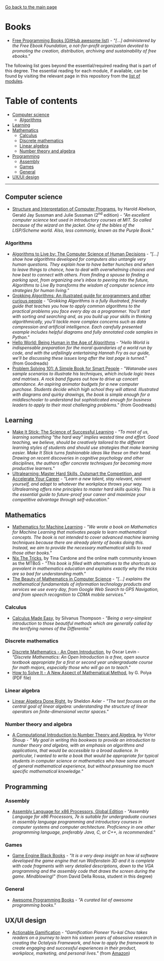 [Go back to the main page](https://github.com/world-class/REPL)

# Books
- [Free Programming Books (GitHub awesome list)](https://ebookfoundation.github.io/free-programming-books/) - *"[...] administered by the Free Ebook Foundation, a not-for-profit organization devoted to promoting the creation, distribution, archiving and sustainability of free ebooks."*

The following list goes beyond the essential/required reading that is part of this degree. The essential reading for each module, if available, can be found by visiting the relevant page in this repository from the [list of modules](https://github.com/world-class/REPL/tree/master/modules).

# Table of contents
<!-- vim-markdown-toc GFM -->

* [Computer science](#computer-science)
    * [Algorithms](#algorithms)
* [Learning](#learning)
* [Mathematics](#mathematics)
    * [Calculus](#calculus)
    * [Discrete mathematics](#discrete-mathematics)
    * [Linear algebra](#linear-algebra)
    * [Number theory and algebra](#number-theory-and-algebra)
* [Programming](#programming)
    * [Assembly](#assembly)
    * [Games](#games)
    * [General](#general)
* [UX/UI design](#uxui-design)

<!-- vim-markdown-toc -->

---

## Computer science
- [Structure and Interpretation of Computer Programs](https://sarabander.github.io/sicp/html/index.xhtml), by Harold Abelson, Gerald Jay Sussman and Julie Sussman (2<sup>nd</sup> edition) - *"An excellent computer science text used in introductory courses at MIT. So called because of the wizard on the jacket. One of the bibles of the LISP/Scheme world. Also, less commonly, known as the Purple Book."*

### Algorithms
- [Algorithms to Live by: The Computer Science of Human Decisions](https://algorithmstoliveby.com/) - *"[...] show how algorithms developed for computers also untangle very human questions. They explain how to have better hunches and when to leave things to chance, how to deal with overwhelming choices and how best to connect with others. From finding a spouse to finding a parking spot, from organizing one’s inbox to peering into the future, Algorithms to Live By transforms the wisdom of computer science into strategies for human living."*
- [Grokking Algorithms: An illustrated guide for programmers and other curious people](https://www.manning.com/books/grokking-algorithms) - *"Grokking Algorithms is a fully illustrated, friendly guide that teaches you how to apply common algorithms to the practical problems you face every day as a programmer. You'll start with sorting and searching and, as you build up your skills in thinking algorithmically, you'll tackle more complex concerns such as data compression and artificial intelligence. Each carefully presented example includes helpful diagrams and fully annotated code samples in Python."*
- [Hello World: Being Human in the Age of Algorithms](https://www.goodreads.com/book/show/43726517-hello-world) - *"Hello World is indispensable preparation for the moral quandaries of a world run by code, and with the unfailingly entertaining Hannah Fry as our guide, we’ll be discussing these issues long after the last page is turned."* (from Goodreads)
- [Problem Solving 101: A Simple Book for Smart People](https://www.goodreads.com/en/book/show/6271219-problem-solving-101) - *"Watanabe uses sample scenarios to illustrate his techniques, which include logic trees and matrixes. A rock band figures out how to drive up concert attendance. An aspiring animator budgets for a new computer purchase. Students decide which high school they will attend. Illustrated with diagrams and quirky drawings, the book is simple enough for a middleschooler to understand but sophisticated enough for business leaders to apply to their most challenging problems."* (from Goodreads)

## Learning
- [Make It Stick: The Science of Successful Learning](https://www.goodreads.com/book/show/18770267-make-it-stick) - *"To most of us, learning something "the hard way" implies wasted time and effort. Good teaching, we believe, should be creatively tailored to the different learning styles of students and should use strategies that make learning easier. Make It Stick turns fashionable ideas like these on their head. Drawing on recent discoveries in cognitive psychology and other disciplines, the authors offer concrete techniques for becoming more productive learners."*
- [Ultralearning: Master Hard Skills, Outsmart the Competition, and Accelerate Your Career](https://www.goodreads.com/book/show/44770129-ultralearning) - *"Learn a new talent, stay relevant, reinvent yourself, and adapt to whatever the workplace throws your way. Ultralearning offers nine principles to master hard skills quickly. This is the essential guide to future-proof your career and maximize your competitive advantage through self-education."*

## Mathematics
- [Mathematics for Machine Learning](https://mml-book.github.io/) - *"We wrote a book on Mathematics for Machine Learning that motivates people to learn mathematical concepts. The book is not intended to cover advanced machine learning techniques because there are already plenty of books doing this. Instead, we aim to provide the necessary mathematical skills to read those other books."*
- [Nix The Tricks](https://nixthetricks.com/index.html), by Tina Cardone and the online math community known as the MTBoS - *"This book is filled with alternatives to the shortcuts so prevalent in mathematics education and explains exactly why the tricks are so bad for understanding math."*
- [The Beauty of Mathematics in Computer Science](https://www.goodreads.com/book/show/40590852-the-beauty-of-mathematics-in-computer-science) - *"[...] explains the mathematical fundamentals of information technology products and services we use every day, from Google Web Search to GPS Navigation, and from speech recognition to CDMA mobile services."*

### Calculus
- [Calculus Made Easy](https://www.gutenberg.org/files/33283/33283-pdf.pdf), by Silvanus Thompson - *"Being a very-simplest introduction to those beautiful methods which are generally called by the terrifying names of the Differentia."*

### Discrete mathematics
- [Discrete Mathematics - An Open Introduction](http://discrete.openmathbooks.org/dmoi3.html), by Oscar Levin - *"Discrete Mathematics: An Open Introduction is a free, open source textbook appropriate for a first or second year undergraduate course for math majors, especially those who will go on to teach."*
- [How to Solve It - A New Aspect of Mathematical Method](https://lms.umb.sk/pluginfile.php/37176/mod_folder/content/0/Polya_How-to-solve-it.pdf), by G. Polya (PDF file)

### Linear algebra
- [Linear Algebra Done Right](http://linear.axler.net/LinearAbridged.pdf), by Sheldon Axler - *"The text focuses on the central goal of linear algebra: understanding the structure of linear operators on finite-dimensional vector spaces."*

### Number theory and algebra
- [A Computational Introduction to Number Theory and Algebra](https://shoup.net/ntb/ntb-v2.pdf), by Victor Shoup - *" My goal in writing this bookwas to provide an introduction to number theory and algebra, with an emphasis on algorithms and applications, that would be accessible to a broad audience. In particular, I wanted to write a book that would be appropriate for typical students in computer science or mathematics who have some amount of general mathematical experience, but without presuming too much specific mathematical knowledge."*

## Programming
### Assembly
- [Assembly Language for x86 Processors, Global Edition](http://catalogue.pearsoned.co.uk/catalog/academic/product?ISBN=9781292061214) - *"Assembly Language for x86 Processors, 7e is suitable for undergraduate courses in assembly language programming and introductory courses in computer systems and computer architecture. Proficiency in one other programming language, preferably Java, C, or C++, is recommended."*

### Games
- [Game Engine Black Books](http://fabiensanglard.net/gebb/index.html) - *"It is a very deep insight on how id software developed the game engine that run Wolfenstein 3D and it is complete with code fragments with very detailed descriptions, down to the VGA programming and the assembly code that draws the screen during the game. Mindblowing!"* (from David Della Rossa, student in this degree)

### General
- [Awesome Programming Books](https://github.com/majikarp/awesome-programming-books) - *"A curated list of awesome programming books."*


## UX/UI design
- [Actionable Gamification](https://yukaichou.com/gamification-book/) - *"Gamification Pioneer Yu-kai Chou takes readers on a journey to learn his sixteen years of obsessive research in creating the Octalysis Framework, and how to apply the framework to create engaging and successful experiences in their product, workplace, marketing, and personal lives."* (from [Amazon](https://www.amazon.com/Actionable-Gamification-Beyond-Points-Leaderboards/dp/1511744049/))
